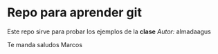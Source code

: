 # Repo para aprender git
Este repo sirve para probar los ejemplos de la **clase**
*Autor:* almadaagus

Te manda saludos Marcos
